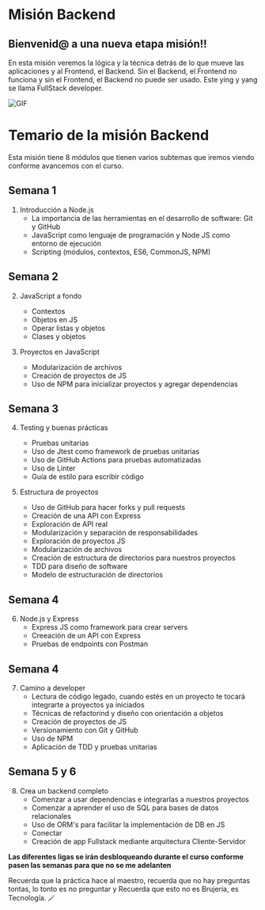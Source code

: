 # Misión Backend

## Bienvenid@ a una nueva etapa misión!!


En esta misión veremos la lógica y la técnica detrás de lo que mueve las aplicaciones y al Frontend, el Backend. Sin el Backend, el Frontend no funciona y sin el Frontend, el Backend no puede ser usado. Este ying y yang se llama FullStack developer. 

![GIF](https://c.tenor.com/gI1CoSP-3R8AAAAM/front.gif)

# Temario de la misión Backend

Esta misión tiene 8 módulos que tienen varios subtemas que iremos viendo conforme avancemos con el curso.

## Semana 1

1. Introducción a Node.js
    - La importancia de las herramientas en el desarrollo de software: Git y GitHub
    - JavaScript como lenguaje de programación y Node JS como entorno de ejecución
    - Scripting (módulos, contextos, ES6, CommonJS, NPM)
    
## Semana 2

2. JavaScript a fondo
    - Contextos
    - Objetos en JS
    - Operar listas y objetos
    - Clases y objetos
    
3. Proyectos en JavaScript
    - Modularización de archivos
    - Creación de proyectos de JS
    - Uso de NPM para inicializar proyectos y agregar dependencias
    
## Semana 3
    
4. Testing y buenas prácticas
    - Pruebas unitarias
    - Uso de Jtest como framework de pruebas unitarias
    - Uso de GitHub Actions para pruebas automatizadas
    - Uso de Linter
    - Guía de estilo para escribir código
    
5. Estructura de proyectos
    - Uso de GitHub para hacer forks y pull requests
    - Creación de una API con Express
    - Exploración de API real
    - Modularización y separación de responsabilidades
    - Exploración de proyectos JS
    - Modularización de archivos
    - Creación de estructura de directorios para nuestros proyectos
    - TDD para diseño de software
    - Modelo de estructuración de directorios
    
## Semana 4
    
6. Node.js y Express
    - Express JS como framework para crear servers
    - Creeación de un API con Express
    - Pruebas de endpoints con Postman
    
## Semana 4
    
7. Camino a developer
    - Lectura de código legado, cuando estés en un proyecto te tocará integrarte a proyectos ya iniciados
    - Técnicas de refactorind y diseño con orientación a objetos
    - Creación de proyectos de JS
    - Versionamiento con Git y GitHub
    - Uso de NPM
    - Aplicación de TDD y pruebas unitarias
 
## Semana 5 y 6
    
8. Crea un backend completo
    - Comenzar a usar dependencias e integrarlas a nuestros proyectos
    - Comenzar a aprender el uso de SQL para bases de datos relacionales
    - Uso de ORM's para facilitar la implementación de DB en JS
    - Conectar
    - Creación de app Fullstack mediante arquitectura Cliente-Servidor
    
**Las diferentes ligas se irán desbloqueando durante el curso conforme pasen las semanas para que no se me adelanten**

Recuerda que la práctica hace al maestro, recuerda que no hay preguntas tontas, lo tonto es no preguntar y Recuerda que esto no es Brujería, es Tecnología. 🪄

